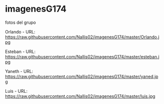 # imagenesG174

fotos del grupo 

Orlando - URL: https://raw.githubusercontent.com/Nallis02/imagenesG174/master/Orlando.jpg

Esteban - URL: https://raw.githubusercontent.com/Nallis02/imagenesG174/master/esteban.jpg

Yaneth - URL: https://raw.githubusercontent.com/Nallis02/imagenesG174/master/yaned.jpg

Luis - URL: https://raw.githubusercontent.com/Nallis02/imagenesG174/master/luis.jpg
